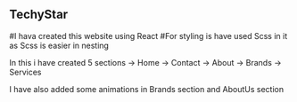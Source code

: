 ## TechyStar

#I hava created this website using React 
#For styling is have used Scss in it as Scss is easier in nesting 

In this i have created 5 sections 
 -> Home
 -> Contact 
 -> About
 -> Brands
 -> Services

I have also added some animations in Brands section and AboutUs section
